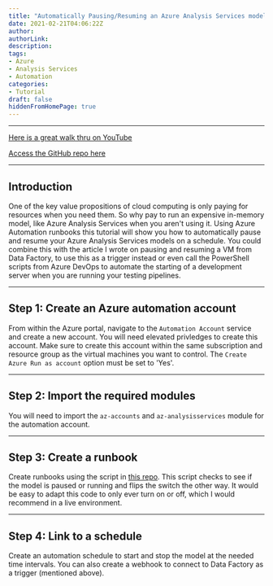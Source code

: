 ```yaml
---
title: "Automatically Pausing/Resuming an Azure Analysis Services model"
date: 2021-02-21T04:06:22Z
author:
authorLink:
description:
tags:
- Azure
- Analysis Services
- Automation
categories:
- Tutorial
draft: false
hiddenFromHomePage: true
---
```


***
[Here is a great walk thru on YouTube](https://www.youtube.com/watch?v=PZ7io8ck2b4)

[Access the GitHub repo here](https://github.com/lmcconnell1665/AzureAnalysisServices-StartStop)

***
## Introduction

One of the key value propositions of cloud computing is only paying for resources when you need them.
So why pay to run an expensive in-memory model, like Azure Analysis Services when you aren't using it.
Using Azure Automation runbooks this tutorial will show you how to automatically pause and resume your Azure Analysis Services models on a schedule.
You could combine this with the article I wrote on pausing and resuming a VM from Data Factory, to use this as a trigger instead or even call the PowerShell scripts from Azure DevOps to automate the starting of a development server when you are running your testing pipelines.

***
## Step 1: Create an Azure automation account
From within the Azure portal, navigate to the `Automation Account` service and create a new account.
You will need elevated privledges to create this account.
Make sure to create this account within the same subscription and resource group as the virtual machines you want to control.
The `Create Azure Run as account` option must be set to 'Yes'.

***
## Step 2: Import the required modules
You will need to import the `az-accounts` and `az-analysisservices` module for the automation account.

***
## Step 3: Create a runbook
Create runbooks using the script in [this repo](https://github.com/lmcconnell1665/AzureAnalysisServices-StartStop). This script checks to see if the model is paused or running and flips the switch the other way. It would be easy to adapt this code to only ever turn on or off, which I would recommend in a live environment.

***
## Step 4: Link to a schedule
Create an automation schedule to start and stop the model at the needed time intervals. You can also create a webhook to connect to Data Factory as a trigger (mentioned above).